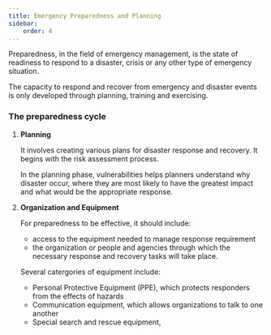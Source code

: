 ```yaml
---
title: Emergency Preparedness and Planning
sidebar:
    order: 4
---
```


Preparedness, in the field of emergency management, is the state of readiness to
respond to a disaster, crisis or any other type of emergency situation.

The capacity to respond and recover from emergency and disaster events is only
developed through planning, training and exercising.

### The preparedness cycle

1. **Planning**

    It involves creating various plans for disaster response and recovery. It 
    begins with the risk assessment process.

    In the planning phase, vulnerabilities helps planners understand why disaster
    occur, where they are most likely to have the greatest impact and what would
    be the appropriate response.

2. **Organization and Equipment**

    For preparedness to be effective, it should include:
    - access to the equipment needed to manage response requirement
    - the organization or people and agencies through which the necessary response
    and recovery tasks will take place.

    Several catergories of equipment include:
    - Personal Protective Equipment (PPE), which protects responders from the 
    effects of hazards
    - Communication equipment, which allows organizations to talk to one another
    - Special search and rescue equipment, 
